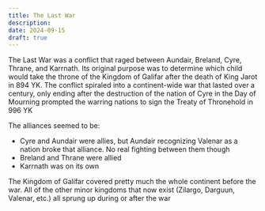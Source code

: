 ```yaml
---
title: The Last War
description: 
date: 2024-09-15
draft: true
---
```

The Last War was a conflict that raged between Aundair, Breland, Cyre, Thrane, and Karrnath. Its original purpose was to determine which child would take the throne of the Kingdom of Galifar after the death of King Jarot in 894 YK. The conflict spiraled into a continent-wide war that lasted over a century, only ending after the destruction of the nation of Cyre in the Day of Mourning prompted the warring nations to sign the Treaty of Thronehold in 996 YK

The alliances seemed to be:

- Cyre and Aundair were allies, but Aundair recognizing Valenar as a nation broke that alliance. No real fighting between them though
- Breland and Thrane were allied
- Karrnath was on its own

The Kingdom of Galifar covered pretty much the whole continent before the war. All of the other minor kingdoms that now exist (Zilargo, Darguun, Valenar, etc.) all sprung up during or after the war